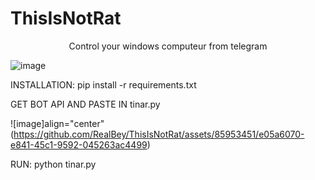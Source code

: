 # ThisIsNotRat
<p align="center">Control your windows computeur from telegram

![image](https://github.com/RealBey/ThisIsNotRat/assets/85953451/90393dd7-9980-46e4-b19e-050d906787a3)


INSTALLATION:
pip install -r requirements.txt

GET BOT API AND PASTE IN tinar.py

![image]align="center" (https://github.com/RealBey/ThisIsNotRat/assets/85953451/e05a6070-e841-45c1-9592-045263ac4499)



RUN:
python tinar.py
